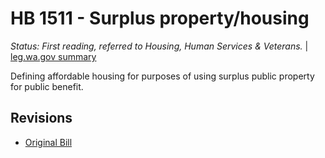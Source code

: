 # HB 1511 - Surplus property/housing
*Status: First reading, referred to Housing, Human Services & Veterans.* | [leg.wa.gov summary](https://app.leg.wa.gov/billsummary?BillNumber=1511&Year=2021)

Defining affordable housing for purposes of using surplus public property for public benefit.

## Revisions
* [Original Bill](1/)